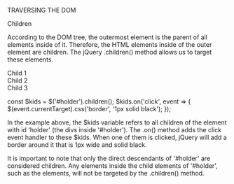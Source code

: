 TRAVERSING THE DOM

Children

According to the DOM tree, the outermost element is the parent of all elements inside of it. Therefore, the HTML elements inside of the outer element are children. The jQuery .children() method allows us to target these elements.


<div class='parent' id='holder'>
  <div>Child <span>1</span></div>
  <div>Child <span>2</span></div>
  <div>Child <span>3</span></div>
</div>


const $kids = $('#holder').children();
$kids.on('click', event => {
  $(event.currentTarget).css('border', '1px solid black');
});


In the example above, the $kids variable refers to all children of the element with id 'holder' (the divs inside '#holder'). The .on() method adds the click event handler to these $kids. When one of them is clicked, jQuery will add a border around it that is 1px wide and solid black.

It is important to note that only the direct descendants of '#holder' are considered children. Any elements inside the child elements of '#holder', such as the <span> elements, will not be targeted by the .children() method.
